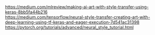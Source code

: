 https://medium.com/mlreview/making-ai-art-with-style-transfer-using-keras-8bb5fa44b216  
https://medium.com/tensorflow/neural-style-transfer-creating-art-with-deep-learning-using-tf-keras-and-eager-execution-7d541ac31398  
https://pytorch.org/tutorials/advanced/neural_style_tutorial.html  
